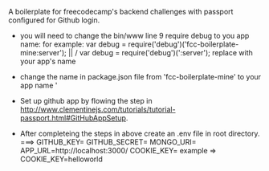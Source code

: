 A boilerplate for freecodecamp's backend challenges with passport configured for Github login.

- you will need to change the bin/www line 9 require debug to you app name:
    for example:
        var debug = require('debug')('fcc-boilerplate-mine:server');
                        ||
                        \/
        var debug = require('debug')('<your-app-name>:server');
      replace <your-app-name> with your app's name

- change the name in package.json file from 'fcc-boilerplate-mine' to your app name '<your-app-name>

- Set up github app by flowing the step in http://www.clementinejs.com/tutorials/tutorial-passport.html#GitHubAppSetup.
- After completeing the steps in above create an .env file in root directory.
    ===>
    GITHUB_KEY=<your-github-key>
    GITHUB_SECRET=<your-github-secret-key>
    MONGO_URI=<database-uri>
    APP_URL=http://localhost:3000/
    COOKIE_KEY=<secret-key-for-cookie-session> example => COOKIE_KEY=helloworld
